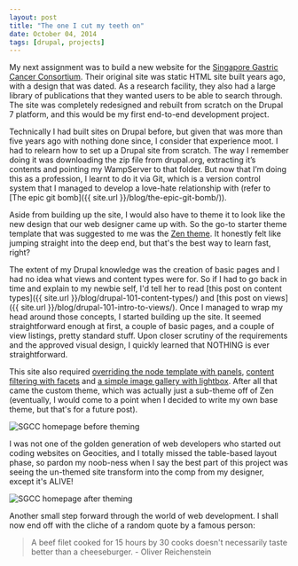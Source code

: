 ```yaml
---
layout: post
title: "The one I cut my teeth on"
date: October 04, 2014
tags: [drupal, projects]
---
```

My next assignment was to build a new website for the [Singapore Gastric Cancer Consortium](http://www.sgcc.sg). Their original site was static HTML site built years ago, with a design that was dated. As a research facility, they also had a large library of publications that they wanted users to be able to search through. The site was completely redesigned and rebuilt from scratch on the Drupal 7 platform, and this would be my first end-to-end development project.

Technically I had built sites on Drupal before, but given that was more than five years ago with nothing done since, I consider that experience moot. I had to relearn how to set up a Drupal site from scratch. The way I remember doing it was downloading the zip file from drupal.org, extracting it’s contents and pointing my WampServer to that folder. But now that I’m doing this as a profession, I learnt to do it via Git, which is a version control system that I managed to develop a love-hate relationship with (refer to [The epic git bomb]({{ site.url }}/blog/the-epic-git-bomb/)).

Aside from building up the site, I would also have to theme it to look like the new design that our web designer came up with. So the go-to starter theme template that was suggested to me was the [Zen theme](https://drupal.org/project/zen). It honestly felt like jumping straight into the deep end, but that's the best way to learn fast, right?

The extent of my Drupal knowledge was the creation of basic pages and I had no idea what views and content types were for. So if I had to go back in time and explain to my newbie self, I'd tell her to read [this post on content types]({{ site.url }}/blog/drupal-101-content-types/) and [this post on views]({{ site.url }}/blog/drupal-101-intro-to-views/). Once I managed to wrap my head around those concepts, I started building up the site. It seemed straightforward enough at first, a couple of basic pages, and a couple of view listings, pretty standard stuff. Upon closer scrutiny of the requirements and the approved visual design, I quickly learned that NOTHING is ever straightforward.

This site also required [overriding the node template with panels](/placeholder-post.html), [content filtering with facets](/placeholder-post.html) and [a simple image gallery with lightbox](/placeholder-post.html). After all that came the custom theme, which was actually just a sub-theme off of Zen (eventually, I would come to a point when I decided to write my own base theme, but that's for a future post). 

<img src="{{ site.url }}/images/posts/sgcc-before.jpg" alt="SGCC homepage before theming"/>

I was not one of the golden generation of web developers who started out coding websites on Geocities, and I totally missed the table-based layout phase, so pardon my noob-ness when I say the best part of this project was seeing the un-themed site transform into the comp from my designer, except it's ALIVE! 

<img src="{{ site.url }}/images/posts/sgcc-after.jpg" alt="SGCC homepage after theming"/>

Another small step forward through the world of web development. I shall now end off with the cliche of a random quote by a famous person:

> A beef filet cooked for 15 hours by 30 cooks doesn't necessarily taste better than a cheeseburger. - Oliver Reichenstein
